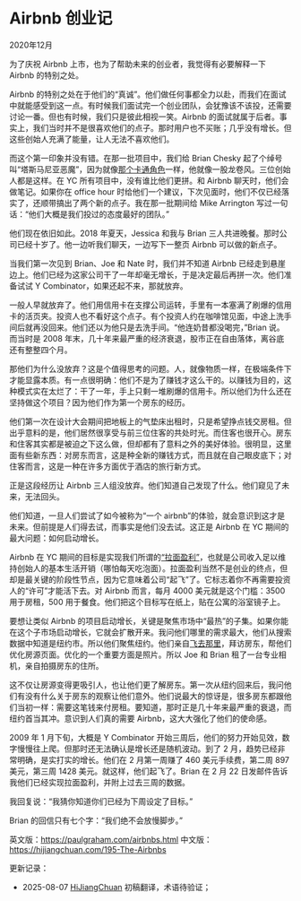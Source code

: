 


# Airbnb 创业记

2020年12月

为了庆祝 Airbnb 上市，也为了帮助未来的创业者，我觉得有必要解释一下 Airbnb 的特别之处。

Airbnb 的特别之处在于他们的“真诚”。他们做任何事都全力以赴，而我们在面试中就能感受到这一点。有时候我们面试完一个创业团队，会犹豫该不该投，还需要讨论一番。但也有时候，我们只是彼此相视一笑。Airbnb 的面试就属于后者。事实上，我们当时并不是很喜欢他们的点子。那时用户也不买账；几乎没有增长。但这些创始人充满了能量，让人无法不喜欢他们。

而这个第一印象并没有错。在那一批项目中，我们给 Brian Chesky 起了个绰号叫“塔斯马尼亚恶魔”，因为就像[那个卡通角色](http://www.youtube.com/watch?v=StG2u5qfFRg&t=2m27s)一样，他就像一股龙卷风。三位创始人都是这样。在 YC 所有项目中，没有谁比他们更拼。和 Airbnb 聊天时，他们会做笔记。如果你在 office hour 时给他们一个建议，下次见面时，他们不仅已经落实了，还顺带搞出了两个新的点子。我在那一批期间给 Mike Arrington 写过一句话：“他们大概是我们投过的态度最好的团队。”

他们现在依旧如此。2018 年夏天，Jessica 和我与 Brian 三人共进晚餐。那时公司已经十岁了。他一边听我们聊天，一边写下一整页 Airbnb 可以做的新点子。

当我们第一次见到 Brian、Joe 和 Nate 时，我们并不知道 Airbnb 已经走到悬崖边上。他们已经为这家公司干了一年却毫无增长，于是决定最后再拼一次。他们准备试试 Y Combinator，如果还起不来，那就放弃。

一般人早就放弃了。他们用信用卡在支撑公司运转，手里有一本塞满了刷爆的信用卡的活页夹。投资人也不看好这个点子。有个投资人约在咖啡馆见面，中途上洗手间后就再没回来。他们还以为他只是去洗手间。“他连奶昔都没喝完，”Brian 说。而当时是 2008 年末，几十年来最严重的经济衰退，股市正在自由落体，离谷底还有整整四个月。

那他们为什么没放弃？这是个值得思考的问题。人，就像物质一样，在极端条件下才能显露本质。有一点很明确：他们不是为了赚钱才这么干的。以赚钱为目的，这种模式实在太烂了：干了一年，手上只剩一堆刷爆的信用卡。所以他们为什么还在坚持做这个项目？因为他们作为第一个房东的经历。

他们第一次在设计大会期间把地板上的气垫床出租时，只是希望挣点钱交房租。但出乎意料的是，他们居然很享受与前三位住客的共处时光。而住客也很开心。房东和住客其实都是被迫之下这么做，但却都有了意料之外的美好体验。很明显，这里面有些新东西：对房东而言，这是种全新的赚钱方式，而且就在自己眼皮底下；对住客而言，这是一种在许多方面优于酒店的旅行新方式。

正是这段经历让 Airbnb 三人组没放弃。他们知道自己发现了什么。他们窥见了未来，无法回头。

他们知道，一旦人们尝试了如今被称为“一个 airbnb”的体验，就会意识到这才是未来。但前提是人们得去试，而事实是他们没去试。这正是 Airbnb 在 YC 期间的最大问题：如何启动增长。

Airbnb 在 YC 期间的目标是实现我们所谓的[“拉面盈利”](https://paulgraham.com/ramenprofitable.html)，也就是公司收入足以维持创始人的基本生活开销（哪怕每天吃泡面）。拉面盈利当然不是创业的终点，但却是最关键的阶段性节点，因为它意味着公司“起飞”了。它标志着你不再需要投资人的“许可”才能活下去。对 Airbnb 而言，每月 4000 美元就是这个门槛：3500 用于房租，500 用于餐食。他们把这个目标写在纸上，贴在公寓的浴室镜子上。

要想让类似 Airbnb 的项目启动增长，关键是聚焦市场中“最热”的子集。如果你能在这个子市场启动增长，它就会扩散开来。我问他们哪里的需求最大，他们从搜索数据中知道是纽约市。所以他们聚焦纽约。他们亲自[飞去那里](https://paulgraham.com/ds.html)，拜访房东，帮他们优化房源页面。优化的一个重要方面是照片。所以 Joe 和 Brian 租了一台专业相机，亲自拍摄房东的住所。

这不仅让房源变得更吸引人，也让他们更了解房东。第一次从纽约回来后，我问他们有没有什么关于房东的观察让他们意外。他们说最大的惊讶是，很多房东都跟他们当初一样：需要这笔钱来付房租。要知道，那时正是几十年来最严重的衰退，而纽约首当其冲。意识到人们真的需要 Airbnb，这大大强化了他们的使命感。

2009 年 1 月下旬，大概是 Y Combinator 开始三周后，他们的努力开始见效，数字慢慢往上爬。但那时还无法确认是增长还是随机波动。到了 2 月，趋势已经非常明确，是实打实的增长。他们在 2 月第一周赚了 460 美元手续费，第二周 897 美元，第三周 1428 美元。就这样，他们起飞了。Brian 在 2 月 22 日发邮件告诉我他们已经实现拉面盈利，并附上过去三周的数据。

我回复说：“我猜你知道你们已经为下周设定了目标。”

Brian 的回信只有七个字：“我们绝不会放慢脚步。”

英文版：https://paulgraham.com/airbnbs.html
中文版：https://hijiangchuan.com/195-The-Airbnbs



更新记录：
- 2025-08-07 [HiJiangChuan](https://hijiangchuan.com) 初稿翻译，术语待验证；
